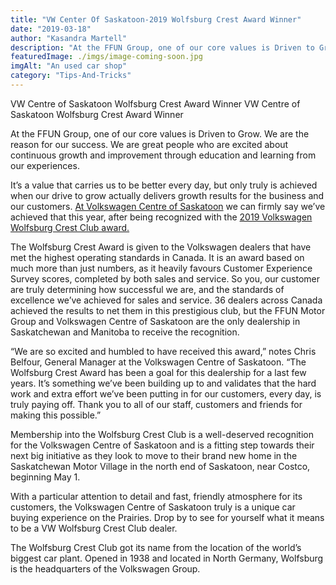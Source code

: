 ```yaml
---
title: "VW Center Of Saskatoon-2019 Wolfsburg Crest Award Winner"
date: "2019-03-18"
author: "Kasandra Martell"
description: "At the FFUN Group, one of our core values is Driven to Grow. We are the reason for our success."
featuredImage: ./imgs/image-coming-soon.jpg
imgAlt: "An used car shop"
category: "Tips-And-Tricks"
---
```


<!-- ![Markdown Logo](./imgs/image-coming-soon.jpg) -->

VW Centre of Saskatoon Wolfsburg Crest Award Winner
VW Centre of Saskatoon Wolfsburg Crest Award Winner

At the FFUN Group, one of our core values is Driven to Grow. We are the reason for our success. We are great people who are excited about continuous growth and improvement through education and learning from our experiences.

It’s a value that carries us to be better every day, but only truly is achieved when our drive to grow actually delivers growth results for the business and our customers. [At Volkswagen Centre of Saskatoon](https://www.vwcentre.com/) we can firmly say we’ve achieved that this year, after being recognized with the [2019 Volkswagen Wolfsburg Crest Club award.](https://www.vw.ca/en/shopping_tools/wolfsburg_crest_club.html)

The Wolfsburg Crest Award is given to the Volkswagen dealers that have met the highest operating standards in Canada. It is an award based on much more than just numbers, as it heavily favours Customer Experience Survey scores, completed by both sales and service. So you, our customer are truly determining how successful we are, and the standards of excellence we’ve achieved for sales and service. 36 dealers across Canada achieved the results to net them in this prestigious club, but the FFUN Motor Group and Volkswagen Centre of Saskatoon are the only dealership in Saskatchewan and Manitoba to receive the recognition.

“We are so excited and humbled to have received this award,” notes Chris Belfour, General Manager at the Volkswagen Centre of Saskatoon. “The Wolfsburg Crest Award has been a goal for this dealership for a last few years. It’s something we’ve been building up to and validates that the hard work and extra effort we’ve been putting in for our customers, every day, is truly paying off. Thank you to all of our staff, customers and friends for making this possible.”

Membership into the Wolfsburg Crest Club is a well-deserved recognition for the Volkswagen Centre of Saskatoon and is a fitting step towards their next big initiative as they look to move to their brand new home in the Saskatchewan Motor Village in the north end of Saskatoon, near Costco, beginning May 1.

With a particular attention to detail and fast, friendly atmosphere for its customers, the Volkswagen Centre of Saskatoon truly is a unique car buying experience on the Prairies. Drop by to see for yourself what it means to be a VW Wolfsburg Crest Club dealer.

The Wolfsburg Crest Club got its name from the location of the world’s biggest car plant. Opened in 1938 and located in North Germany, Wolfsburg is the headquarters of the Volkswagen Group.
